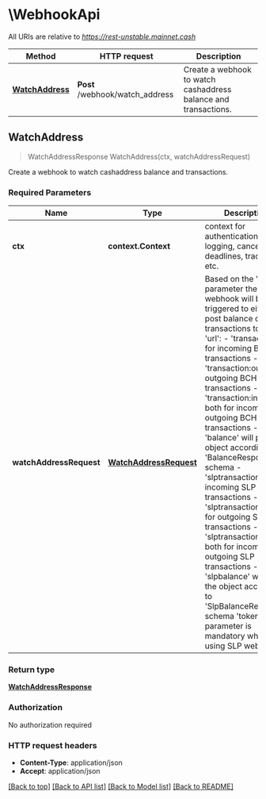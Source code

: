 # \WebhookApi

All URIs are relative to *https://rest-unstable.mainnet.cash*

Method | HTTP request | Description
------------- | ------------- | -------------
[**WatchAddress**](WebhookApi.md#WatchAddress) | **Post** /webhook/watch_address | Create a webhook to watch cashaddress balance and transactions. 



## WatchAddress

> WatchAddressResponse WatchAddress(ctx, watchAddressRequest)

Create a webhook to watch cashaddress balance and transactions. 

### Required Parameters


Name | Type | Description  | Notes
------------- | ------------- | ------------- | -------------
**ctx** | **context.Context** | context for authentication, logging, cancellation, deadlines, tracing, etc.
**watchAddressRequest** | [**WatchAddressRequest**](WatchAddressRequest.md)| Based on the &#39;type&#39; parameter the webhook will be triggered to either post balance or raw transactions to the &#39;url&#39;: - &#39;transaction:in&#39; for incoming BCH transactions - &#39;transaction:out&#39; for outgoing BCH transactions - &#39;transaction:in,out&#39; both for incoming and outgoing BCH transactions - &#39;balance&#39; will post the object according to &#39;BalanceResponse&#39; schema - &#39;slptransaction:in&#39; for incoming SLP transactions - &#39;slptransaction:out&#39; for outgoing SLP transactions - &#39;slptransaction:in,out&#39; both for incoming and outgoing SLP transactions - &#39;slpbalance&#39; will post the object according to &#39;SlpBalanceResponse&#39; schema  &#39;tokenId&#39; parameter is mandatory when using SLP webhooks.  | 

### Return type

[**WatchAddressResponse**](WatchAddressResponse.md)

### Authorization

No authorization required

### HTTP request headers

- **Content-Type**: application/json
- **Accept**: application/json

[[Back to top]](#) [[Back to API list]](../README.md#documentation-for-api-endpoints)
[[Back to Model list]](../README.md#documentation-for-models)
[[Back to README]](../README.md)

